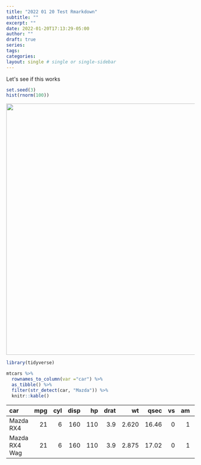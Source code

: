 ```yaml
---
title: "2022 01 20 Test Rmarkdown"
subtitle: ""
excerpt: ""
date: 2022-01-20T17:13:29-05:00
author: ""
draft: true
series:
tags:
categories:
layout: single # single or single-sidebar
---
```


Let's see if this works


```r
set.seed(3)
hist(rnorm(100))
```

<img src="{{< blogdown/postref >}}index_files/figure-html/unnamed-chunk-1-1.png" width="672" />


```r
library(tidyverse)

mtcars %>% 
  rownames_to_column(var ="car") %>% 
  as_tibble() %>% 
  filter(str_detect(car, "Mazda")) %>% 
  knitr::kable()
```



|car           | mpg| cyl| disp|  hp| drat|    wt|  qsec| vs| am| gear| carb|
|:-------------|---:|---:|----:|---:|----:|-----:|-----:|--:|--:|----:|----:|
|Mazda RX4     |  21|   6|  160| 110|  3.9| 2.620| 16.46|  0|  1|    4|    4|
|Mazda RX4 Wag |  21|   6|  160| 110|  3.9| 2.875| 17.02|  0|  1|    4|    4|


